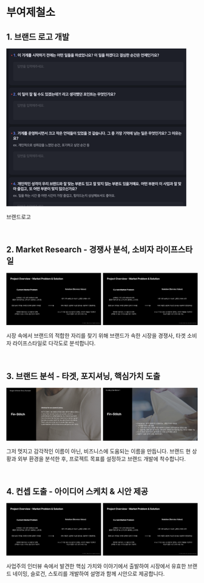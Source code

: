 # 부여제철소


## 1. 브랜드 로고 개발

![](img/image10.png)

브랜드로고


<br/>

## 2. Market Research - 경쟁사 분석, 소비자 라이프스타일


![](img/Frame6.png)

시장 속에서 브랜드의 적합한 자리를 찾기 위해 브랜드가 속한 시장을 경쟁사, 타겟 소비자 라이프스타일로
다각도로 분석합니다.

<br/>


## 3. 브랜드 분석 - 타겟, 포지셔닝, 핵심가치 도출


![이미지](img/Frame5.png)

그저 멋지고 감각적인 이름이 아닌, 비즈니스에 도움되는 이름을 만듭니다. 브랜드 현 상황과 외부 환경을
분석한 후, 프로젝트 목표를 설정하고 브랜드 개발에 착수합니다.

<br/>

## 4. 컨셉 도출 - 아이디어 스케치 &amp; 시안 제공


![이미지](img/Frame6.png)

사업주의 인터뷰 속에서 발견한 핵심 가치와 이야기에서 출발하여 시장에서 유효한 브랜드 네이밍, 슬로건,
스토리를 개발하여 설명과 함께 시안으로 제공합니다.



